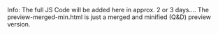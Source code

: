 Info: 
The full JS Code will be added here in approx. 2 or 3 days....
The preview-merged-min.html is just a merged and minified (Q&D) preview version.
